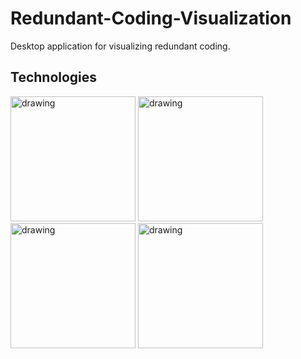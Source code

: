 # Redundant-Coding-Visualization
Desktop application for visualizing redundant coding.
## Technologies
<img src="https://github.com/MichalMroz21/Redundant-Coding-Visualization/assets/125133223/f782c426-6b9d-4d09-8623-c731b5bd1829" alt="drawing" width="200"/>
<img src="https://github.com/MichalMroz21/Redundant-Coding-Visualization/assets/125133223/ad1d837d-99cf-4c01-9770-923532f50ce4" alt="drawing" width="200"/>
<img src="https://github.com/MichalMroz21/Redundant-Coding-Visualization/assets/125133223/fc76fa58-56e3-48e7-8242-e3a295b127f7" alt="drawing" width="200"/>
<img src="https://github.com/MichalMroz21/Redundant-Coding-Visualization/assets/125133223/87cb231e-0d10-4dd5-8dd1-3b06cb9c896c" alt="drawing" width="200"/>

